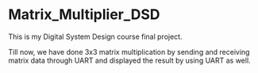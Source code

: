 # Matrix_Multiplier_DSD
This is my Digital System Design course final project.

Till now, we have done 3x3 matrix multiplication by sending and receiving matrix data through UART and displayed the result by using UART as well.
